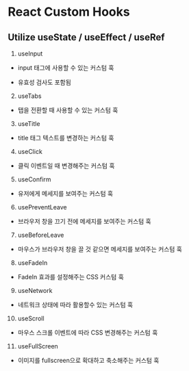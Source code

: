 # React Custom Hooks

## Utilize useState / useEffect / useRef

1. useInput

- input 태그에 사용할 수 있는 커스텀 훅

* 유효성 검사도 포함됨

2. useTabs

- 탭을 전환할 때 사용할 수 있는 커스텀 훅

3. useTitle

- title 태그 텍스트를 변경하는 커스텀 훅

4. useClick

- 클릭 이벤트일 때 변경해주는 커스텀 훅

5. useConfirm

- 유저에게 메세지를 보여주는 커스텀 훅

6. usePreventLeave

- 브라우저 창을 끄기 전에 메세지를 보여주는 커스텀 훅

7. useBeforeLeave

- 마우스가 브라우저 창을 끌 것 같으면 메세지를 보여주는 커스텀 훅

8. useFadeIn

- FadeIn 효과를 설정해주는 CSS 커스텀 훅

9. useNetwork

- 네트워크 상태에 따라 활용할수 있는 커스텀 훅

10. useScroll

- 마우스 스크롤 이벤트에 따라 CSS 변경해주는 커스텀 훅

11. useFullScreen

- 이미지를 fullscreen으로 확대하고 축소해주는 커스텀 훅
